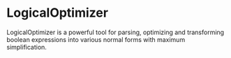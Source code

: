 # LogicalOptimizer
LogicalOptimizer is a powerful tool for parsing, optimizing and transforming boolean expressions into various normal forms with maximum simplification.

